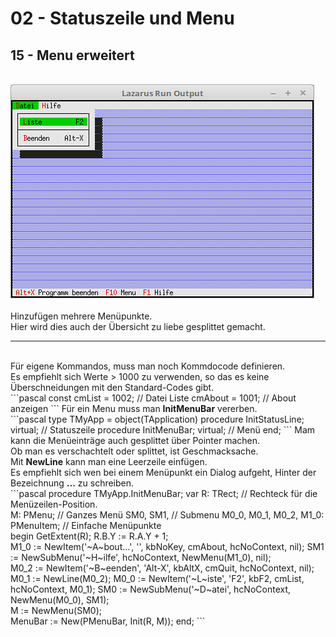 # 02 - Statuszeile und Menu
## 15 - Menu erweitert
<br>
<img src="image.png" alt="Selfhtml"><br><br>
Hinzufügen mehrere Menüpunkte.<br>
Hier wird dies auch der Übersicht zu liebe gesplittet gemacht.<br>
<hr><br>
Für eigene Kommandos, muss man noch Kommdocode definieren.<br>
Es empfiehlt sich Werte &gt; 1000 zu verwenden, so das es keine Überschneidungen mit den Standard-Codes gibt.<br>
```pascal
const
  cmList = 1002;      // Datei Liste
  cmAbout = 1001;     // About anzeigen
```
Für ein Menu muss man <b>InitMenuBar</b> vererben.<br>
```pascal
type
  TMyApp = object(TApplication)
    procedure InitStatusLine; virtual;   // Statuszeile
    procedure InitMenuBar; virtual;      // Menü
  end;
```
Mam kann die Menüeinträge auch gesplittet über Pointer machen.<br>
Ob man es verschachtelt oder splittet, ist Geschmacksache.<br>
Mit <b>NewLine</b> kann man eine Leerzeile einfügen.<br>
Es empfiehlt sich wen bei einem Menüpunkt ein Dialog aufgeht, Hinter der Bezeichnung <b>...</b> zu schreiben.<br>
```pascal
  procedure TMyApp.InitMenuBar;
  var
    R: TRect;                          // Rechteck für die Menüzeilen-Position.
<br>
    M: PMenu;                          // Ganzes Menü
    SM0, SM1,                          // Submenu
    M0_0, M0_1, M0_2, M1_0: PMenuItem; // Einfache Menüpunkte
<br>
  begin
    GetExtent(R);
    R.B.Y := R.A.Y + 1;
<br>
    M1_0 := NewItem('~A~bout...', '', kbNoKey, cmAbout, hcNoContext, nil);
    SM1 := NewSubMenu('~H~ilfe', hcNoContext, NewMenu(M1_0), nil);
<br>
    M0_2 := NewItem('~B~eenden', 'Alt-X', kbAltX, cmQuit, hcNoContext, nil);
    M0_1 := NewLine(M0_2);
    M0_0 := NewItem('~L~iste', 'F2', kbF2, cmList, hcNoContext, M0_1);
    SM0 := NewSubMenu('~D~atei', hcNoContext, NewMenu(M0_0), SM1);
<br>
    M := NewMenu(SM0);
<br>
    MenuBar := New(PMenuBar, Init(R, M));
  end;
```
<br>
